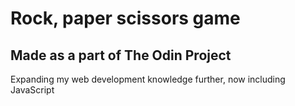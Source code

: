 # Rock, paper scissors game
## Made as a part of The Odin Project
Expanding my web development knowledge further, now including JavaScript
